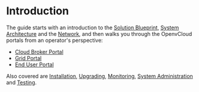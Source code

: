 # Introduction

The guide starts with an introduction to the [Solution Blueprint](https://github.com/gaeldestrem/docs-1/tree/6e9bf0cd755ed9fcfd39b1e52ec5e2fbda4125cb/docs/Architecture/SolutionBlueprint.md), [System Architecture](architecture/systemarchitecture.md) and the [Network](architecture/network/), and then walks you through the OpenvCloud portals from an operator's perspective:

* [Cloud Broker Portal](cloudbrokerportal/)
* [Grid Portal](gridportal/)
* [End User Portal](enduserportal/)

Also covered are [Installation](installationn/installation/), [Upgrading](https://github.com/gaeldestrem/docs-1/tree/6e9bf0cd755ed9fcfd39b1e52ec5e2fbda4125cb/docs/Upgrade/Upgrade.md), [Monitoring](https://github.com/gaeldestrem/docs-1/tree/6e9bf0cd755ed9fcfd39b1e52ec5e2fbda4125cb/docs/Monitoring/Monitoring.md), [System Administration](sysadmin/) and [Testing](testing.md).

